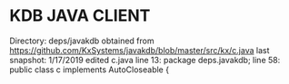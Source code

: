 # KDB JAVA CLIENT

Directory: deps/javakdb
obtained from https://github.com/KxSystems/javakdb/blob/master/src/kx/c.java
last snapshot: 1/17/2019
edited c.java 
line 13: package deps.javakdb;
line 58: public class c implements AutoCloseable { 
